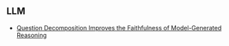 ## LLM 
- [Question Decomposition Improves the Faithfulness of Model-Generated Reasoning](https://arxiv.org/abs/2307.11768)